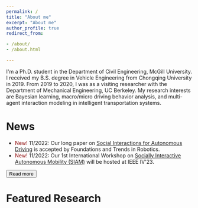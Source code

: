 ```yaml
---
permalink: /
title: "About me"
excerpt: "About me"
author_profile: true
redirect_from:

- /about/
- /about.html

---
```


I'm a Ph.D. student in the Department of Civil Engineering, McGill University. I received my B.S. degree in Vehicle
Engineering from Chongqing University in 2019. From 2019 to 2020, I was as a visiting researcher with the Department
of Mechanical Engineering, UC Berkeley. My research interests are Bayesian learning, macro/micro driving behavior
analysis, and multi-agent interaction modeling in intelligent transportation systems.

News
=====

* <span style="color:darkred"> New! </span> 11/2022: Our long paper on [Social Interactions for Autonomous Driving](https://www.nowpublishers.com/article/Details/ROB-078) is accepted by Foundations and Trends in Robotics.
* <span style="color:darkred"> New! </span> 11/2022: Our 1st International Workshop on [Socially Interactive Autonomous Mobility (SIAM)](https://interactive-driving.github.io/) will be hosted at IEEE IV'23.

[//]: # ([Read more]&#40;https://chengyuan-zhang.github.io/news/&#41;{: .btn})

<button onclick="window.location.href='https://chengyuan-zhang.github.io/news/';">Read more</button>

Featured Research
======

